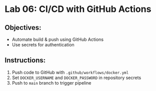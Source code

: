 # Lab 06: CI/CD with GitHub Actions
## Objectives:
- Automate build & push using GitHub Actions
- Use secrets for authentication

## Instructions:
1. Push code to GitHub with `.github/workflows/docker.yml`
2. Set `DOCKER_USERNAME` and `DOCKER_PASSWORD` in repository secrets
3. Push to `main` branch to trigger pipeline
